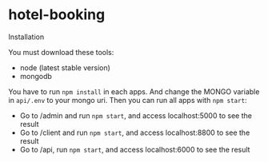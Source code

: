 # hotel-booking

Installation

You must download these tools:
- node (latest stable version)
- mongodb

You have to run `npm install` in each apps. And change the MONGO variable in `api/.env` to your mongo uri. 
Then you can run all apps with `npm start`:

- Go to /admin and run `npm start`, and access localhost:5000 to see the result
- Go to /client and run `npm start`, and access localhost:8800 to see the result
- Go to /api, run `npm start`, and access localhost:6000 to see the result
